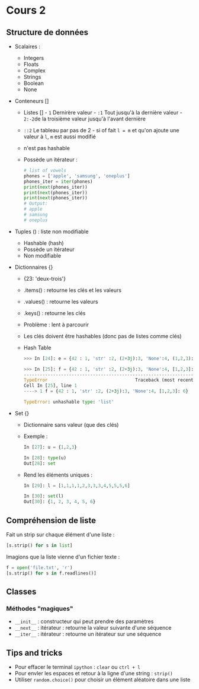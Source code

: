 # Cours 2

## Structure de données

- Scalaires :
  - Integers
  - Floats
  - Complex
  - Strings
  - Boolean
  - None
- Conteneurs []

  - Listes [] - `1` Dernirère valeur - `:1` Tout jusqu'à la dernière valeur - `2:-2`de la troisième valeur jusqu'à l'avant dernière
  - `::2` Le tableau par pas de 2 - si of fait `l = m` et qu'on ajoute une valeur à `l`, `m` est aussi modifié
  - n'est pas hashable
  - Possède un itérateur :

    ```python
    # list of vowels
    phones = ['apple', 'samsung', 'oneplus']
    phones_iter = iter(phones)
    print(next(phones_iter))
    print(next(phones_iter))
    print(next(phones_iter))
    # Output:
    # apple
    # samsung
    # oneplus
    ```

- Tuples () : liste non modifiable
  - Hashable (hash)
  - Possède un itérateur
  - Non modifiable
- Dictionnaires {}

  - {23: 'deux-trois'}
  - .items() : retourne les clés et les valeurs
  - .values() : retourne les valeurs
  - .keys() : retourne les clés
  - Problème : lent à parcourir
  - Les clés doivent être hashables (donc pas de listes comme clés)
  - Hash Table

    ```python
    >>> In [24]: e = {42 : 1, 'str' :2, (2+3j):3, 'None':4, (1,2,3): 6}

    >>> In [25]: f = {42 : 1, 'str' :2, (2+3j):3, 'None':4, [1,2,3]: 6}
    ---------------------------------------------------------------------------
    TypeError                                 Traceback (most recent call last)
    Cell In [25], line 1
    ----> 1 f = {42 : 1, 'str' :2, (2+3j):3, 'None':4, [1,2,3]: 6}

    TypeError: unhashable type: 'list'
    ```

- Set {}

  - Dictionnaire sans valeur (que des clés)
  - Exemple :

    ```python
    In [27]: u = {1,2,3}

    In [28]: type(u)
    Out[28]: set
    ```

  - Rend les éléments uniques :

    ```python
    In [29]: l = [1,1,1,1,2,3,3,3,4,5,5,5,6]

    In [30]: set(l)
    Out[30]: {1, 2, 3, 4, 5, 6}
    ```

## Compréhension de liste

Fait un strip sur chaque élément d'une liste :

```python
[s.strip() for s in list]
```

Imagions que la liste vienne d'un fichier texte :

```python
f = open('file.txt', 'r')
[s.strip() for s in f.readlines()]
```

## Classes

### Méthodes "magiques"

- `__init__` : constructeur qui peut prendre des paramètres
- `__next__` : itérateur : retourne la valeur suivante d'une séquence
- `__iter__` : itérateur : retourne un itérateur sur une séquence

## Tips and tricks

- Pour effacer le terminal `ipython` : `clear` ou `ctrl + l`
- Pour envler les espaces et retour à la ligne d'une string : `strip()`
- Utiliser `random.choice()` pour choisir un élément aléatoire dans une liste
